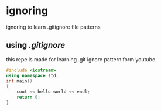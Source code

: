 # ignoring
ignoring to learn .gitignore file patterns

## using *.gitignore*
this repe is made  for learning .git ignore pattern form youtube

```c++
#include <iostream>
using namespace std;
int main()
{
    cout << hello world << endl;
    return 0;
}
```
